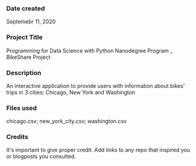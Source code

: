 ### Date created
Septemebr 11, 2020

### Project Title
Programming for Data Science with Python Nanodegree Program _ BikeShare Project

### Description
An interactive application to provide users with information about bikes' trips in 3 cities: Chicago, New York and Washington

### Files used
chicago.csv; new_york_city.csv; washington.csv

### Credits
It's important to give proper credit. Add links to any repo that inspired you or blogposts you consulted.

